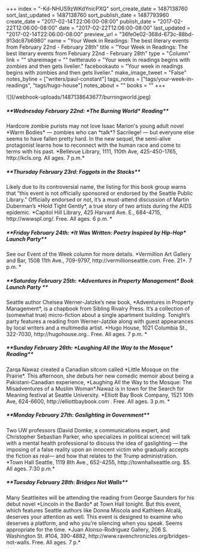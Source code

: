+++
index = "-Kd-NHUS9zWKdYnicPXQ"
sort_create_date = 1487138760
sort_last_updated = 1487138760
sort_publish_date = 1487793960
create_date = "2017-02-14T22:06:00-08:00"
publish_date = "2017-02-22T12:06:00-08:00"
date = "2017-02-22T12:06:00-08:00"
last_updated = "2017-02-14T22:06:00-08:00"
preview_url = "36fe0e02-368d-673c-88bd-913dc87b6980"
name = "Your Week in Readings: The best literary events from February 22nd - February 28th"
title = "Your Week in Readings: The best literary events from February 22nd - February 28th"
type = "Column"
link = ""
shareimage = ""
twitterauto = "Your week in readings begins with zombies and then gets livelier."
facebookauto = "Your week in readings begins with zombies and then gets livelier."
make_image_tweet = "False"
notes_byline = ["writers/paul-constant"]
tags_notes = ["tags/your-week-in-readings", "tags/hugo-house"]
notes_about = ""
books = ""
+++
<p class="image-left">![](/webhook-uploads/1487138643677/burningworld.jpeg)</p>

<p class="noindent"><h5>**Wednesday February 22nd: *The Burning World* Reading**</h5></p> 
Hardcore zombie purists may not love Isaac Marion's young adult novel *Warm Bodies* — zombies who can *talk*? Sacrilege! — but everyone else seems to have fallen pretty hard. In the new sequel, the semi-alive protagonist learns how to reconnect with the human race and come to terms with his past.
  *Bellevue Library, 1111, 110th Ave, 425-450-1765, http://kcls.org. All ages. 7 p.m.*

<p class="noindent"><h5>**Thursday February 23rd: Faggots in the Stacks**</h5></p> 
Likely due to its controversial name, the listing for this book group warns that “this event is not officially sponsored or endorsed by the Seattle Public Library.” Officially endorsed or not, it’s a must-attend discussion of Martin Duberman’s *Hold Tight Gently*, a true story of two artists during the AIDS epidemic.
*Capitol Hill Library, 425 Harvard Ave. E., 684-4715, http://wwwspl.org/. Free. All ages. 6 p.m. * 
  
<p class="noindent"><h5>**Friday February 24th: *It Was Written: Poetry Inspired by Hip-Hop* Launch Party**</h5></p> 
See our Event of the Week column for more details.
*Vermillion Art Gallery and Bar, 1508 11th Ave., 709-9797, http://vermillionseattle.com. Free. 21+. 7 p.m. * 

<p class="noindent"><h5>**Saturday February 25th: *Adventures in Property Management* Book Launch Party
**</h5></p> 
Seattle author Chelsea Werner-Jatzke’s new book, *Adventures in Property Management*, is a chapbook from Sibling Rivalry Press. It’s a collection of (somewhat true) micro-fiction about a single apartment building. Tonight’s party features a reading from Werner-Jatzke along with guest appearances by local writers and a multimedia artist.
 *Hugo House, 1021 Columbia St., 322-7030, http://hugohouse.org.. Free. All ages. 7 p.m. *
 
 <p class="noindent"><h5>**Sunday February 26th: *Laughing All the Way to the Mosque* Reading**</h5></p> 
Zarqa Nawaz created a Canadian sitcom called *Little Mosque on the Prairie*. This afternoon, she debuts her new comedic memoir about being a Pakistani-Canadian experience, *Laughing All the Way to the Mosque: The Misadventures of a Muslim Woman*.Nawaz is in town for the Search for Meaning festival at Seattle University. 
 *Elliott Bay Book Company, 1521 10th Ave, 624-6600, http://elliottbaybook.com . Free. All ages. 3 p.m. * 

<p class="noindent"><h5>**Monday February 27th: Gaslighting in Government**</h5></p> 
 Two UW professors (David Domke, a communications expert, and Christopher Sebastian Parker, who specializes in political science) will talk with a mental health professional to discuss the idea of gaslighting — the imposing of a false reality upon an innocent victim who gradually accepts the fiction as real— and how that relates to the Trump administration. 
*Town Hall Seattle, 1119 8th Ave., 652-4255, http://townhallseattle.org. $5. All ages. 7:30 p.m.* 


<p class="noindent"><h5>**Tuesday February 28th: Bridges Not Walls**</h5></p> 
 Many Seattleites will be attending the reading from George Saunders for his debut novel *Lincoln in the Bardo* at Town Hall tonight. But this event, which features Seattle authors like Donna Miscola and Kathleen Alcalá, deserves your attention as well. This event is designed to examine who deserves a platform, and who you’re silencing when you speak. Seems appropriate for the time. 
*Juan Alonso-Rodriguez Gallery, 206 S. Washington St. #104, 390-4882, http://www.ravenchronicles.org/bridges-not-walls. Free. All ages. 7 p.*
